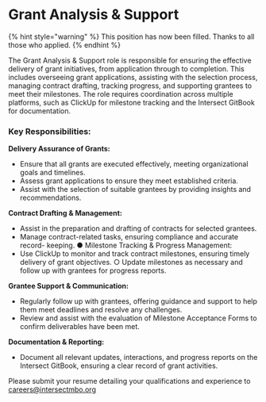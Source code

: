 # Grant Analysis & Support

{% hint style="warning" %}
This position has now been filled. Thanks to all those who applied.
{% endhint %}

The Grant Analysis & Support role is responsible for ensuring the effective delivery of grant initiatives, from application through to completion. This includes overseeing grant applications, assisting with the selection process, managing contract drafting, tracking progress, and supporting grantees to meet their milestones. The role requires coordination across multiple platforms, such as ClickUp for milestone tracking and the Intersect GitBook for documentation.&#x20;

### Key Responsibilities:&#x20;

**Delivery Assurance of Grants:**&#x20;

* Ensure that all grants are executed effectively, meeting organizational goals and timelines.&#x20;
* Assess grant applications to ensure they meet established criteria.&#x20;
* Assist with the selection of suitable grantees by providing insights and recommendations.&#x20;

**Contract Drafting & Management:** &#x20;

* Assist in the preparation and drafting of contracts for selected grantees.
* Manage contract-related tasks, ensuring compliance and accurate record- keeping. ● Milestone Tracking & Progress Management:&#x20;
* Use ClickUp to monitor and track contract milestones, ensuring timely delivery of grant objectives. ○ Update milestones as necessary and follow up with grantees for progress reports.&#x20;

&#x20;**Grantee Support & Communication:**&#x20;

* Regularly follow up with grantees, offering guidance and support to help them meet deadlines and resolve any challenges.
* Review and assist with the evaluation of Milestone Acceptance Forms to confirm deliverables have been met.&#x20;

**Documentation & Reporting:**&#x20;

* Document all relevant updates, interactions, and progress reports on the Intersect GitBook, ensuring a clear record of grant activities.&#x20;

Please submit your resume detailing your qualifications and experience to careers@intersectmbo.org
